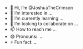 - 👋 Hi, I’m @JoshuaTheCrimson
- 👀 I’m interested in ...
- 🌱 I’m currently learning ...
- 💞️ I’m looking to collaborate on ...
- 📫 How to reach me ...
- 😄 Pronouns: ...
- ⚡ Fun fact: ...

<!---
JoshuaTheCrimson/JoshuaTheCrimson is a ✨ special ✨ repository because its `README.md` (this file) appears on your GitHub profile.
You can click the Preview link to take a look at your changes.
--->
